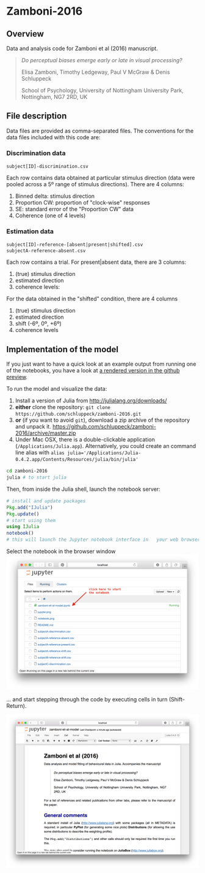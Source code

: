 # Zamboni-2016

## Overview

Data and analysis code for Zamboni et al (2016) manuscript.

> *Do perceptual biases emerge early or late in visual processing?*
>
> Elisa Zamboni, Timothy Ledgeway, Paul V McGraw & Denis Schluppeck
>
> School of Psychology, University of Nottingham
> University Park, Nottingham, NG7 2RD, UK

## File description


Data files are provided as comma-separated files. The conventions for the data files included with this code are:

### Discrimination data

    subject[ID]-discrimination.csv

Each row contains data obtained at particular stimulus direction (data were pooled across a 5º range of stimulus directions). There are 4 columns:

1. Binned delta: stimulus direction
2. Proportion CW: proportion of "clock-wise" responses
3. SE: standard error of the "Proportion CW" data
4. Coherence (one of 4 levels)

### Estimation data

    subject[ID]-reference-[absent|present|shifted].csv
    subjectA-reference-absent.csv

Each row contains a trial. For present|absent data, there are 3 columns:

1. (true) stimulus direction
2. estimated direction
3. coherence levels:

For the data obtained in the "shifted" condition, there are 4 columns

1. (true) stimulus direction
2. estimated direction
3. shift (-6º, 0º, +6º)
4. coherence levels

## Implementation of the model

If you just want to have a quick look at an example output from running one of the notebooks, you have a look at [a rendered version in the github preview](zamboni-et-al-model.ipynb).

To run the model and visualize the data:

1. Install a version of Julia from http://julialang.org/downloads/
2. **either** clone the repository:
  ``git clone https://github.com/schluppeck/zamboni-2016.git``  
3. **or** (if you want to avoid ``git``), download a zip archive of the repository and unpack it. https://github.com/schluppeck/zamboni-2016/archive/master.zip
4. Under Mac OSX, there is a double-clickable application (``/Applications/Julia.app``). Alternatively, you could create an command line alias with ``alias julia='/Applications/Julia-0.4.2.app/Contents/Resources/julia/bin/julia'``

```bash
cd zamboni-2016
julia # to start julia
```

Then, from inside the Julia shell, launch the notebook server:

```julia
# install and update packages
Pkg.add("IJulia")
Pkg.update()
# start using them
using IJulia
notebook()
# this will launch the Jupyter notebook interface in   your web browser
```

Select the notebook in the browser window  
![Notebook selection](jupyter.png)

... and start stepping through the code by executing cells in turn (Shift-Return).

![Notebook selection](notebook.png)
